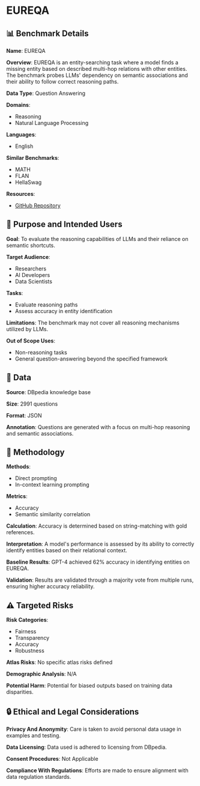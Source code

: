 # EUREQA

## 📊 Benchmark Details

**Name**: EUREQA

**Overview**: EUREQA is an entity-searching task where a model finds a missing entity based on described multi-hop relations with other entities. The benchmark probes LLMs' dependency on semantic associations and their ability to follow correct reasoning paths.

**Data Type**: Question Answering

**Domains**:
- Reasoning
- Natural Language Processing

**Languages**:
- English

**Similar Benchmarks**:
- MATH
- FLAN
- HellaSwag

**Resources**:
- [GitHub Repository](https://github.com/VincentLeebang/eureqa)

## 🎯 Purpose and Intended Users

**Goal**: To evaluate the reasoning capabilities of LLMs and their reliance on semantic shortcuts.

**Target Audience**:
- Researchers
- AI Developers
- Data Scientists

**Tasks**:
- Evaluate reasoning paths
- Assess accuracy in entity identification

**Limitations**: The benchmark may not cover all reasoning mechanisms utilized by LLMs.

**Out of Scope Uses**:
- Non-reasoning tasks
- General question-answering beyond the specified framework

## 💾 Data

**Source**: DBpedia knowledge base

**Size**: 2991 questions

**Format**: JSON

**Annotation**: Questions are generated with a focus on multi-hop reasoning and semantic associations.

## 🔬 Methodology

**Methods**:
- Direct prompting
- In-context learning prompting

**Metrics**:
- Accuracy
- Semantic similarity correlation

**Calculation**: Accuracy is determined based on string-matching with gold references.

**Interpretation**: A model's performance is assessed by its ability to correctly identify entities based on their relational context.

**Baseline Results**: GPT-4 achieved 62% accuracy in identifying entities on EUREQA.

**Validation**: Results are validated through a majority vote from multiple runs, ensuring higher accuracy reliability.

## ⚠️ Targeted Risks

**Risk Categories**:
- Fairness
- Transparency
- Accuracy
- Robustness

**Atlas Risks**:
No specific atlas risks defined

**Demographic Analysis**: N/A

**Potential Harm**: Potential for biased outputs based on training data disparities.

## 🔒 Ethical and Legal Considerations

**Privacy And Anonymity**: Care is taken to avoid personal data usage in examples and testing.

**Data Licensing**: Data used is adhered to licensing from DBpedia.

**Consent Procedures**: Not Applicable

**Compliance With Regulations**: Efforts are made to ensure alignment with data regulation standards.
